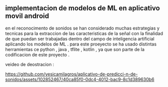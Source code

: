 ## implementacion de modelos de ML en  aplicativo movil  android 

en el reconocimento de sonidos se han considerado muchas estrategias y tecnicas para la extraccion de las caracteristicas de la señal con la finalidad de que puedan ser trabajadas dentro del campo de inteligencia artificial aplicando los modelos de ML . para este proeyecto se ha usado distintas herramientas ce python , java , tflite , kotlin , ya que son parte de la codificacion  de este proyecto . 



veideo de deostracion :








https://github.com/yesicamilagros/aplicativo-de-predicci-n-de-sonidos/assets/102852467/40ca85f0-0dc4-4012-bac9-8c1d389630b6










